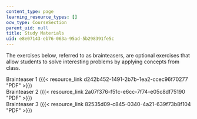 ```yaml
---
content_type: page
learning_resource_types: []
ocw_type: CourseSection
parent_uid: null
title: Study Materials
uid: e8e07143-eb76-063a-95ad-5b298391fe5c
---
```


The exercises below, referred to as brainteasers, are optional exercises that allow students to solve interesting problems by applying concepts from class.

Brainteaser 1 ({{< resource_link d242b452-1491-2b7b-1ea2-ccec96f70277 "PDF" >}})  
Brainteaser 2 ({{< resource_link 2a07f376-f51c-e6cc-7f74-e05c8df75190 "PDF" >}})  
Brainteaser 3 ({{< resource_link 82535d09-c845-0340-4a21-639f73b8f104 "PDF" >}})